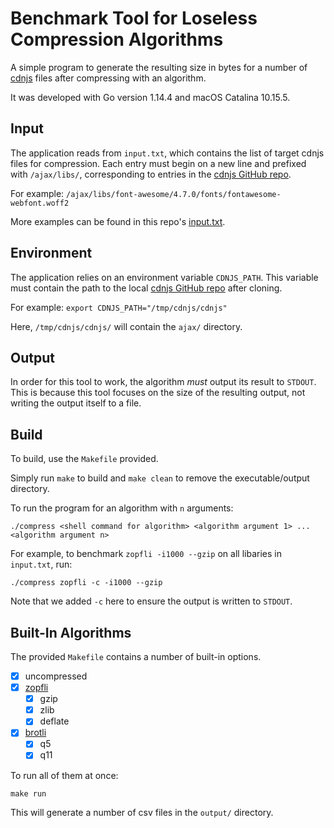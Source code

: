 # Benchmark Tool for Loseless Compression Algorithms

A simple program to generate the resulting size in bytes for a number of [cdnjs](https://cdnjs.com/) files after compressing with an algorithm.

It was developed with Go version 1.14.4 and macOS Catalina 10.15.5.

## Input
The application reads from `input.txt`, which contains the list of target cdnjs files for compression. Each entry must begin on a new line and prefixed with `/ajax/libs/`, corresponding to entries in the [cdnjs GitHub repo](https://github.com/cdnjs/cdnjs).

For example:
`/ajax/libs/font-awesome/4.7.0/fonts/fontawesome-webfont.woff2`

More examples can be found in this repo's [input.txt](index.txt).

## Environment
The application relies on an environment variable `CDNJS_PATH`. This variable must contain the path to the local [cdnjs GitHub repo](https://github.com/cdnjs/cdnjs) after cloning.

For example:
`export CDNJS_PATH="/tmp/cdnjs/cdnjs"`

Here, `/tmp/cdnjs/cdnjs/` will contain the `ajax/` directory.

## Output
In order for this tool to work, the algorithm *must* output its result to `STDOUT`. This is because this tool focuses on the size of the resulting output, not writing the output itself to a file.

## Build

To build, use the `Makefile` provided.

Simply run `make` to build and `make clean` to remove the executable/output directory.

To run the program for an algorithm with `n` arguments:

`./compress <shell command for algorithm> <algorithm argument 1> ... <algorithm argument n>`

For example, to benchmark `zopfli -i1000 --gzip` on all libaries in `input.txt`, run:

`./compress zopfli -c -i1000 --gzip`

Note that we added `-c` here to ensure the output is written to `STDOUT`.

## Built-In Algorithms

The provided `Makefile` contains a number of built-in options.

- [x] uncompressed
- [x] [zopfli](https://github.com/google/zopfli)
    - [x] gzip
    - [x] zlib
    - [x] deflate
- [x] [brotli](https://github.com/google/brotli)
    - [x] q5
    - [x] q11

To run all of them at once:

`make run`

This will generate a number of csv files in the `output/` directory.

